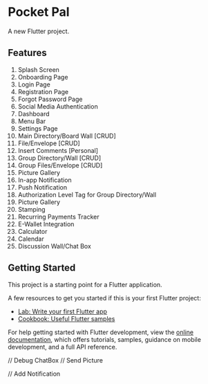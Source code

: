 # Pocket Pal

A new Flutter project.

## Features

1. Splash Screen
2. Onboarding Page
3. Login Page
4. Registration Page
5. Forgot Password Page
6. Social Media Authentication
7. Dashboard
8. Menu Bar
9. Settings Page
10. Main Directory/Board Wall [CRUD]
11. File/Envelope [CRUD]
12. Insert Comments [Personal]
13. Group Directory/Wall [CRUD]
14. Group Files/Envelope [CRUD]
15. Picture Gallery
16. In-app Notification
17. Push Notification
18. Authorization Level Tag for Group Directory/Wall
19. Picture Gallery
20. Stamping
21. Recurring Payments Tracker
22. E-Wallet Integration
23. Calculator
24. Calendar
25. Discussion Wall/Chat Box

## Getting Started

This project is a starting point for a Flutter application.

A few resources to get you started if this is your first Flutter project:

- [Lab: Write your first Flutter app](https://docs.flutter.dev/get-started/codelab)
- [Cookbook: Useful Flutter samples](https://docs.flutter.dev/cookbook)

For help getting started with Flutter development, view the
[online documentation](https://docs.flutter.dev/), which offers tutorials,
samples, guidance on mobile development, and a full API reference.

<!-- 

In Progress
16. In-app Notification
17. Push Notification
22. Notification Page 

19. Picture Gallery
20. Stamping [DELETE]
25. Discussion Wall/Chat Box


15. Sharing of wall
18. Authorization Level Tag for Group Directory/Wall




23. Calculator
24. Calendar



-->




<!-- 
-> Debug
	- Loading Page
	- MenuBar
		-> Wont update the picture and display name

-> Need to change 
	- ChatBox
		-> Must use provider
	- Providers
		-> Use StreamBuilder to get data

-> Pending Features
	- Profile Page
		-> Count Folder|Envelopes|Wall

	- Settings Page
		-> Adjust DarkMode

	- Picture Gallery
	- Notifications & Notification Page
	- Edit Envelope
	- Recent History
		-> Shared Preferences
	
	- Calendar
		-> Add Notifications 
-->



// Debug ChatBox
// Send Picture


// Add Notification
